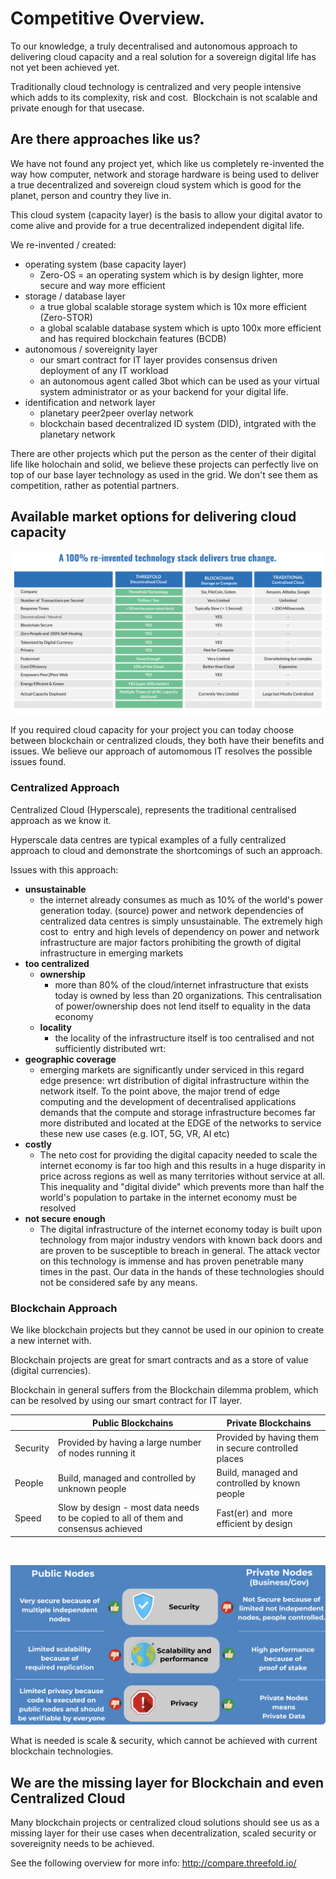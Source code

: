 # Competitive Overview.

To our knowledge, a truly decentralised and autonomous approach to delivering cloud capacity and a real solution for a sovereign digital life has not yet been achieved yet.

Traditionally cloud technology is centralized and very people intensive which adds to its complexity, risk and cost.  Blockchain is not scalable and private enough for that usecase.

## Are there approaches like us?

We have not found any project yet, which like us completely re-invented the way how computer, network and storage hardware is being used to deliver a true decentralized and sovereign cloud system which is good for the planet, person and country they live in.

This cloud system (capacity layer) is the basis to allow your digital avator to come alive and provide for a true decentralized independent digital life.

We re-invented / created:

- operating system (base capacity layer)
  - Zero-OS = an operating system which is by design lighter, more secure and way more efficient
- storage / database layer
  - a true global scalable storage system which is 10x more efficient (Zero-STOR)
  - a global scalable database system which is upto 100x more efficient and has required blockchain features (BCDB)
- autonomous / sovereignity layer
  - our smart contract for IT layer provides consensus driven deployment of any IT workload
  - an autonomous agent called 3bot which can be used as your virtual system administrator or as your backend for your digital life.
- identification and network layer 
  - planetary peer2peer overlay network
  - blockchain based decentralized ID system (DID), intgrated with the planetary network

There are other projects which put the person as the center of their digital life like holochain and solid, we believe these projects can perfectly live on top of our base layer technology as used in the grid. We don't see them as competition, rather as potential partners.

## Available market options for delivering cloud capacity

![](./img/compare.png)

If you required cloud capacity for your project you can today choose between blockchain or centralized clouds, they both have their benefits and issues. We believe our approach of automomous IT resolves the possible issues found.

### Centralized Approach

Centralized Cloud (Hyperscale), represents the traditional centralised approach as we know it. 

Hyperscale data centres are typical examples of a fully centralized approach to cloud and demonstrate the shortcomings of such an approach. 

Issues with this approach:

- **unsustainable**
  - the internet already consumes as much as 10% of the world's power generation today. (source) power and network dependencies of centralized data centres is simply unsustainable. The extremely high cost to  entry and high levels of dependency on power and network infrastructure are major factors prohibiting the growth of digital infrastructure in emerging markets 
- **too centralized**
  - **ownership**
    - more than 80% of the cloud/internet infrastructure that exists today is owned by less than 20 organizations. This centralisation of power/ownership does not lend itself to equality in the data economy 
  - **locality**
    - the locality of the infrastructure itself is too centralised and not sufficiently distributed wrt: 
- **geographic coverage**
  - emerging markets are significantly under serviced in this regard 
edge presence: wrt distribution of digital infrastructure within the network itself. To the point above, the major trend of edge computing and the development of decentralised applications demands that the compute and storage infrastructure becomes far more distributed and located at the EDGE of the networks to service these new use cases (e.g. IOT, 5G, VR, AI etc)
- **costly**
  - The neto cost for providing the digital capacity needed to scale the internet economy is far too high and this results in a huge disparity in price across regions as well as many territories without service at all. This inequality and "digital divide" which prevents more than half the world's population to partake in the internet economy must be resolved
- **not secure enough**
  - The digital infrastructure of the internet economy today is built upon technology from major industry vendors with known back doors and are proven to be susceptible to breach in general. The attack vector on this technology is immense and has proven penetrable many times in the past. Our data in the hands of these technologies should not be considered safe by any means.

### Blockchain Approach

We like blockchain projects but they cannot be used in our opinion to create a new internet with.

Blockchain projects are great for smart contracts and as a store of value (digital currencies). 

Blockchain in general suffers from the Blockchain dilemma problem, which can be resolved by using our smart contract for IT layer.

|   | Public Blockchains  | Private Blockchains |
|---|---|---|
| Security  | Provided by having a large number of nodes running it  | Provided by having them in secure controlled places |
| People | Build, managed and controlled by unknown people | Build, managed and controlled by known people | 
| Speed | Slow by design - most data needs to be copied to all of them and consensus achieved | Fast(er) and  more efficient by design |

<BR>

![](./img/blockchain_dilema.png)

What is needed is scale & security, which cannot be achieved with current blockchain technologies.



## We are the missing layer for Blockchain and even Centralized Cloud

Many blockchain projects or centralized cloud solutions should see us as a missing layer for their use cases when decentralization, scaled security or sovereignity needs to be achieved.

See the following overview for more info: http://compare.threefold.io/


